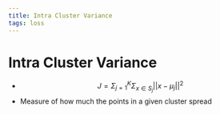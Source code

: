 ```yaml
---
title: Intra Cluster Variance
tags: loss
---
```


# Intra Cluster Variance
- $$J = \Sigma_{j=1}^K \Sigma_{x \in S_j} ||x - \mu_j||^2$$
- Measure of how much the points in a given cluster spread


